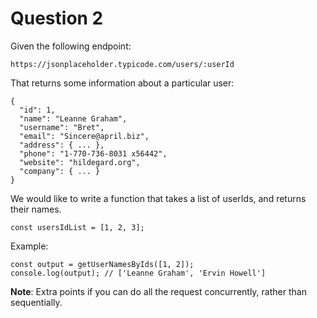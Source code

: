# Question 2

Given the following endpoint:
```
https://jsonplaceholder.typicode.com/users/:userId
```
That returns some information about a particular user:
```
{
  "id": 1,
  "name": "Leanne Graham",
  "username": "Bret",
  "email": "Sincere@april.biz",
  "address": { ... },
  "phone": "1-770-736-8031 x56442",
  "website": "hildegard.org",
  "company": { ... }
}
```

We would like to write a function that takes a list of userIds, and returns their names.

```
const usersIdList = [1, 2, 3];
```

Example:

```
const output = getUserNamesByIds([1, 2]);
console.log(output); // ['Leanne Graham', 'Ervin Howell']
```

**Note**: Extra points if you can do all the request concurrently, rather than sequentially.
